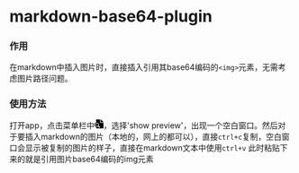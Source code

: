 # markdown-base64-plugin
### 作用
​	在markdown中插入图片时，直接插入引用其base64编码的`<img>`元素，无需考虑图片路径问题。

### 使用方法
​	打开app，点击菜单栏中<img src='data:image/png;base64,iVBORw0KGgoAAAANSUhEUgAAABAAAAAQCAYAAAAf8/9hAAABKUlEQVQ4jZXSvyvFURjH8ZfrikR+bSwGg6TIQiZsyMbA4g9gl9FgMSgDi2IW/gAZTFZkUgyITTflZykM59x8+/a9F586nVOf87zP85zn4UeNOMBXxrrBAHbRm4iRS5zr0KW8+rGKzizAXzWM9SLkv4CKuI9gA7351IVywA/cxfMXOrBYBLRhLhr3qEVTIrgG9ZhHVTqldqzgGft4RAMmMYNqfOIB71mprWELQxFwFfchbMtua3I5wQT2UsYexlAoB8gJ/S+gJ5VZTyznJSvtonKx9hacprwzNMcHSqpSGIg+bAq/n8cRloRPHhfGvCTgAqPoxo4w75fRO8Y1BoXOlFQrloUZuBdqv8VU9KdjqZldKKotBifNO8xiAW+/ARpxmHHhCa8lgs+/AR5fY41Sawz3AAAAAElFTkSuQmCC' />，选择'show preview'，出现一个空白窗口。然后对于要插入markdown的图片（本地的，网上的都可以），直接`ctrl+c`复制，空白窗口会显示被复制的图片的样子，直接在markdown文本中使用`ctrl+v` 此时粘贴下来的就是引用图片base64编码的img元素